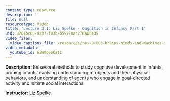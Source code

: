 ```yaml
---
content_type: resource
description: ''
file: null
resourcetype: Video
title: 'Lecture 3.1: Liz Spelke - Cognition in Infancy Part 1'
uid: 3261bc60-d237-f03b-b592-8ac278a66435
video_files:
  video_captions_file: /resources/res-9-003-brains-minds-and-machines-summer-course-summer-2015/unit-3.-development-of-intelligence/lecture-3.1-liz-spelke-cognition-in-infancy-part-1/6iW0beoK2tI.vtt
video_metadata:
  youtube_id: 6iW0beoK2tI
---
```


**Description:** Behavioral methods to study cognitive development in infants, probing infants’ evolving understanding of objects and their physical behaviors, and understanding of agents who engage in goal-directed activity and initiate social interactions.

**Instructor:** Liz Spelke